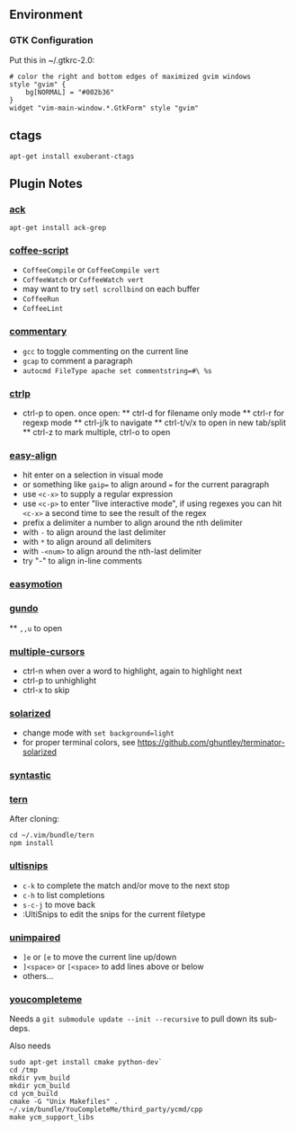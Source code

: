 ## Environment

### GTK Configuration

Put this in ~/.gtkrc-2.0:

    # color the right and bottom edges of maximized gvim windows
    style "gvim" {
        bg[NORMAL] = "#002b36"
    }
    widget "vim-main-window.*.GtkForm" style "gvim"

## ctags

    apt-get install exuberant-ctags

## Plugin Notes

### [ack](https://github.com/mileszs/ack.vim)

    apt-get install ack-grep

### [coffee-script](git@github.com:kchmck/vim-coffee-script)
* `CoffeeCompile` or `CoffeeCompile vert`
* `CoffeeWatch` or `CoffeeWatch vert`
* may want to try `setl scrollbind` on each buffer
* `CoffeeRun`
* `CoffeeLint`

### [commentary](git://github.com/tpope/vim-commentary.git)
* `gcc` to toggle commenting on the current line
* `gcap` to comment a paragraph
* `autocmd FileType apache set commentstring=#\ %s`

### [ctrlp](https://github.com/kien/ctrlp.vim)
* ctrl-p to open. once open:
** ctrl-d for filename only mode
** ctrl-r for regexp mode
** ctrl-j/k to navigate
** ctrl-t/v/x to open in new tab/split
** ctrl-z to mark multiple, ctrl-o to open

### [easy-align](https://github.com/junegunn/vim-easy-align)
* hit enter on a selection in visual mode
* or something like `gaip=` to align around `=` for the current paragraph
* use `<c-x>` to supply a regular expression
* use `<c-p>` to enter "live interactive mode", if using regexes you can
  hit `<c-x>` a second time to see the result of the regex
* prefix a delimiter a number to align around the nth delimiter
* with `-` to align around the last delimiter
* with `*` to align around all delimiters
* with `-<num>` to align around the nth-last delimiter
* try "-<space>" to align in-line comments

### [easymotion](https://github.com/Lokaltog/vim-easymotion.git)

### [gundo](http://github.com/sjl/gundo.vim.git)
** `,,u` to open

### [multiple-cursors](https://github.com/terryma/vim-multiple-cursors.git)
* ctrl-n when over a word to highlight, again to highlight next
* ctrl-p to unhighlight
* ctrl-x to skip

### [solarized](https://github.com/altercation/vim-colors-solarized)
* change mode with `set background=light`
* for proper terminal colors, see https://github.com/ghuntley/terminator-solarized

### [syntastic](https://github.com/scrooloose/syntastic.git)

### [tern](https://github.com/marijnh/tern_for_vim)
After cloning:

    cd ~/.vim/bundle/tern
    npm install

### [ultisnips](https://github.com/SirVer/ultisnips)
* `c-k` to complete the match and/or move to the next stop
* `c-h` to list completions
* `s-c-j` to move back
* :UltiSnips<editsomething> to edit the snips for the current filetype

### [unimpaired](https://github.com/tpope/vim-unimpaired.git)
* `]e` or `[e` to move the current line up/down
* `]<space>` or `[<space>` to add lines above or below
* others...

### [youcompleteme](https://github.com/Valloric/YouCompleteMe#full-installation-guide)
Needs a `git submodule update --init --recursive` to pull down its sub-deps.

Also needs 

    sudo apt-get install cmake python-dev`
    cd /tmp
    mkdir yvm_build
    mkdir ycm_build
    cd ycm_build
    cmake -G "Unix Makefiles" . ~/.vim/bundle/YouCompleteMe/third_party/ycmd/cpp
    make ycm_support_libs



